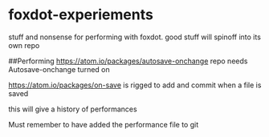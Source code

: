 # foxdot-experiements
stuff and nonsense for performing with foxdot. good stuff will spinoff into its own repo


##Performing
https://atom.io/packages/autosave-onchange repo needs Autosave-onchange turned on

https://atom.io/packages/on-save is rigged to add and commit when a file is saved

this will give a history of performances

Must remember to have added the performance file to git
